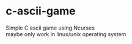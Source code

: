 # c-ascii-game
Simple C ascii game using Ncurses <br>
maybe only work in linux/unix operating system
